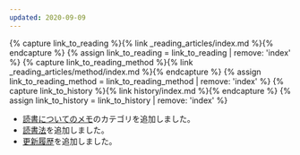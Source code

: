 ```yaml
---
updated: 2020-09-09
---
```

{% capture link_to_reading %}{% link _reading_articles/index.md %}{% endcapture %}
{% assign link_to_reading = link_to_reading | remove: 'index' %}
{% capture link_to_reading_method %}{% link _reading_articles/method/index.md %}{% endcapture %}
{% assign link_to_reading_method = link_to_reading_method | remove: 'index' %}
{% capture link_to_history %}{% link history/index.md %}{% endcapture %}
{% assign link_to_history = link_to_history | remove: 'index' %}

- [読書についてのメモ]({{link_to_reading}})のカテゴリを追加しました。
- [読書法]({{link_to_reading_method}})を追加しました。
- [更新履歴]({{link_to_history}})を追加しました。
